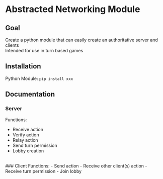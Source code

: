 # Abstracted Networking Module
## Goal
Create a python module that can easily create an authoritative server and clients </br>
Intended for use in turn based games </br>
## Installation
Python Module: `pip install xxx` </br>
## Documentation
### Server
Functions:
- Receive action
- Verify action
- Relay action
- Send turn permission
- Lobby creation
</br>
### Client
Functions:
- Send action
- Receive other client(s) action
- Receive turn permission
- Join lobby
</br>
